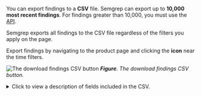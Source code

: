 You can export findings to a **CSV** file. Semgrep can export up to **10,000 most recent findings**. For findings greater than 10,000, you must use the [<i class="fas fa-external-link fa-xs"></i>API](https://semgrep.dev/api/v1/docs/).

Semgrep exports all findings to the CSV file regardless of the filters you apply on the page.

Export findings by navigating to the product page and clicking the **<i class="fa-regular fa-download"></i> icon** near the time filters.

![The download findings CSV button](/img/download-csv.png#md-width)
_**Figure**. The download findings CSV button._

<details>
<summary>Click to view a description of fields included in the CSV.</summary>

| Field  | Description |
| -------  | ------ |
| Id | The unique ID number of the finding. |
| Rule name | The name of the rule.  |
| Product | The Semgrep product. Possible values are **Code**, **Supply Chain**, or **Secrets**.  |
| Severity | The finding's severity. Possible values are **Critical**, **High**, **Medium**, or **Low**.  |
| Status | The finding's triage status.   |
| Assistant component | A descriptor, such as `API`, `Payments processing`, `Infrastructure`, that Assistant tags the finding with, based on the code's context.  |
| Repository name | The name of the repository where Semgrep found the finding.  |
| Repository URL | The repository URL.   |
| Line of code URL | The URL to the specific line of code where the finding match began. A finding may be several lines long. |
| Semgrep platform link  | A link to the finding's **Details** page in Semgrep AppSec Platform. |
| Created at | The time the finding was created in your timezone.  |
| Last Opened at | The time the finding was last opened. |
| Branch | The name of the branch where the finding was detected.  |
| Triaged at | The most recent time that the finding was triaged. |
| Triage comment | A triage comment created by the user.  |
| Triage reason | The reason why the finding was triaged, created by the user. |
| Rule description | The description of the rule. This is the same as the rule's `message` key.  |

The following fields are exclusive to **Code** scans:

| Field  | Description |
| -------  | ------ |
| Confidence | The finding's confidence. Possible values are **High**, **Medium**, or **Low**. <br />Only Semgrep Supply Chain and Code findings provide this field.  |
| Category | The finding's category, such as **best practices**, **security**, or **correctness**.  |
| Is pro rule | Boolean value that returns `TRUE` if the rule that generated the finding is a pro rule.    |
| Assistant triage result | Provides Semgrep Assistant's assessment. Possible values are `True positive` or `False positive`. These values appear only if Assistant is enabled.  |
| Assistant triage reason | A short AI-generated reason why Assistant thinks the finding is a true or false positive. These values appear only if Assistant is enabled.  |

The following fields are exclusive to **Supply Chain** scans:

| Field  | Description |
| -------  | ------ |
| Dependency  | The name of the dependency where the findings was found. | 
| Reachability | The reachability status of the finding, such as **Reachable**, **No Reachability Analysis**, or **Unreachable**.    | 
| Transitivity | States whether the finding originates from a direct or transitive dependency. | 
| CVE  | The CVE number that the finding is assigned to. | 
| EPSS | The EPSS score, which estimates the likelihood that a software vulnerability can be exploited in the wild. | 

The following fields are exclusive to **Secrets** scans:

| Field  | Description |
| -------  | ------ |
| Secret type | Possible values include **AI-detected**, **Generic secret**, **Connection URI**, and so on. | 
| Validation | States whether or not the secret was validated. | 
| Project visibility | States whether the project (repository) is public or private. This feature supports GitHub-hosted repositories only. It returns an **Unknown** value for non-GitHub SCMs. |

</details>
